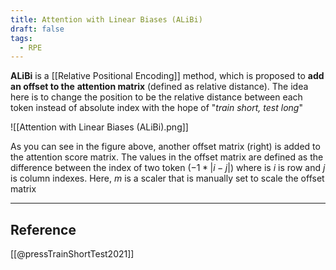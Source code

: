 ```yaml
---
title: Attention with Linear Biases (ALiBi)
draft: false
tags:
  - RPE
---
```

**ALiBi** is a [[Relative Positional Encoding]]  method, which is proposed to **add an offset to the** **attention matrix**  (defined as relative distance). The idea here is to change the position to be the relative distance between each token instead of absolute index with the hope of "*train short, test long*" 

![[Attention with Linear Biases (ALiBi).png]]

As you can see in the figure above, another offset matrix (right) is added to the attention score matrix. The values in the offset matrix are defined as the difference between the index of two token ($-1 * |i-j|$) where is $i$ is row and $j$ is column indexes. Here, $m$ is a scaler that is manually set to scale the offset matrix  

---
## Reference

[[@pressTrainShortTest2021]]
